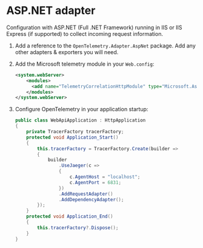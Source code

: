 # ASP.NET adapter

Configuration with ASP.NET (Full .NET Framework) running in IIS or IIS Express (if supported) to collect incoming request information.

1. Add a reference to the `OpenTelemetry.Adapter.AspNet` package. Add any other adapters & exporters you will need.

2. Add the Microsoft telemetry module in your `Web.config`:

    ```xml	
    <system.webServer>	
        <modules>	
          <add name="TelemetryCorrelationHttpModule" type="Microsoft.AspNet.TelemetryCorrelation.TelemetryCorrelationHttpModule, Microsoft.AspNet.TelemetryCorrelation" preCondition="integratedMode,managedHandler"/>	
        </modules>	
    </system.webServer>	
    ```	


3. Configure OpenTelemetry in your application startup:

    ```csharp	
    public class WebApiApplication : HttpApplication	
    {	
        private TracerFactory tracerFactory;	
        protected void Application_Start()	
        {	
            this.tracerFactory = TracerFactory.Create(builder =>	
            {	
                builder	
                    .UseJaeger(c =>	
                    {	
                        c.AgentHost = "localhost";	
                        c.AgentPort = 6831;	
                    })	
                    .AddRequestAdapter()	
                    .AddDependencyAdapter();	
            });	
        }	
        protected void Application_End()	
        {	
            this.tracerFactory?.Dispose();	
        }	
    }	
    ```